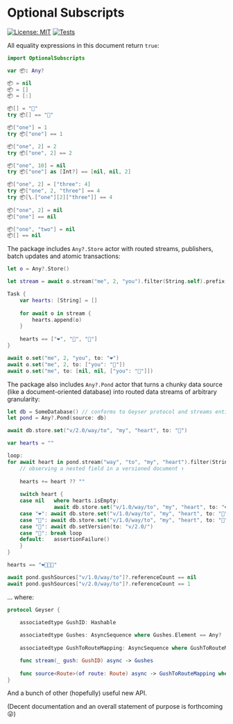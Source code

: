 # Optional Subscripts
[![License: MIT](https://img.shields.io/badge/License-MIT-yellow.svg)](https://opensource.org/licenses/MIT)
[![Tests](https://github.com/screensailor/OptionalSubscripts/actions/workflows/tests.yml/badge.svg)](https://github.com/screensailor/OptionalSubscripts/actions/workflows/tests.yml)

All equality expressions in this document return `true`:
```swift
import OptionalSubscripts

var 📦: Any?

📦 = nil
📦 = []
📦 = [:]

📦[] = "👋"
try 📦[] == "👋"

📦["one"] = 1
try 📦["one"] == 1

📦["one", 2] = 2
try 📦["one", 2] == 2

📦["one", 10] = nil
try 📦["one"] as [Int?] == [nil, nil, 2]

📦["one", 2] = ["three": 4]
try 📦["one", 2, "three"] == 4
try 📦[\.["one"][2]["three"]] == 4
        
📦["one", 2] = nil
📦["one"] == nil

📦["one", "two"] = nil
📦[] == nil

```

The package includes `Any?.Store` actor with routed streams, publishers, batch updates and atomic transactions:
```swift
let o = Any?.Store()

let stream = await o.stream("me", 2, "you").filter(String.self).prefix(3)

Task {
    var hearts: [String] = []
    
    for await o in stream {
        hearts.append(o)
    }
    
    hearts == ["❤️", "💛", "💚"]
}

await o.set("me", 2, "you", to: "❤️")
await o.set("me", 2, to: ["you": "💛"])
await o.set("me", to: [nil, nil, ["you": "💚"]])

```

The package also includes `Any?.Pond` actor that turns a chunky data source (like a document-oriented database) into routed data streams of arbitrary granularity:

```swift 
let db = SomeDatabase() // conforms to Geyser protocol and streams entire documents
let pond = Any?.Pond(source: db)

await db.store.set("v/2.0/way/to", "my", "heart", to: "🤍")

var hearts = ""

loop:
for await heart in pond.stream("way", "to", "my", "heart").filter(String?.self) {  
    // observing a nested field in a versioned document ↑
    
    hearts += heart ?? ""
    
    switch heart {
    case nil   where hearts.isEmpty:
               await db.store.set("v/1.0/way/to", "my", "heart", to: "❤️")
    case "❤️": await db.store.set("v/1.0/way/to", "my", "heart", to: "💛")
    case "💛": await db.store.set("v/1.0/way/to", "my", "heart", to: "💚")
    case "💚": await db.setVersion(to: "v/2.0/")
    case "🤍": break loop
    default:   assertionFailure()
    }
}

hearts == "❤️💛💚🤍"

await pond.gushSources["v/1.0/way/to"]?.referenceCount == nil
await pond.gushSources["v/2.0/way/to"]?.referenceCount == 1

```

... where:
```swift
protocol Geyser {

    associatedtype GushID: Hashable
    
    associatedtype Gushes: AsyncSequence where Gushes.Element == Any?
    
    associatedtype GushToRouteMapping: AsyncSequence where GushToRouteMapping.Element == (id: GushID, route: Optional<Any>.Route)?

    func stream(_ gush: GushID) async -> Gushes
    
    func source<Route>(of route: Route) async -> GushToRouteMapping where Route: Collection, Route.Index == Int, Route.Element == Optional<Any>.Location
}
```

And a bunch of other (hopefully) useful new API.

(Decent documentation and an overall statement of purpose is forthcoming 😜)
